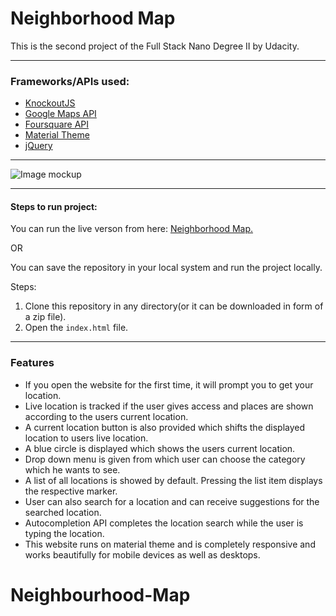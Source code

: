 # Neighborhood Map

This is the second project of the Full Stack Nano Degree II by Udacity.

---

### Frameworks/APIs used:
* [KnockoutJS](https://knockoutjs.com)
* [Google Maps API](https://developers.google.com/maps/)
* [Foursquare API](https://developer.foursquare.com/)
* [Material Theme](https://materializecss.com)
* [jQuery](https://jquery.com)

---
![Image mockup](../master/img/mockup.jpg)

---

#### Steps to run project:
You can run the live verson from here: [Neighborhood Map.](https://thakursaurabh1998.github.io/map/)

OR

You can save the repository in your local system and run the project locally.

Steps:

1. Clone this repository in any directory(or it can be downloaded in form of a zip file).
1. Open the `index.html` file.

---

### Features

* If you open the website for the first time, it will prompt you to get your location.
* Live location is tracked if the user gives access and places are shown according to the users current location.
* A current location button is also provided which shifts the displayed location to users live location.
* A blue circle is displayed which shows the users current location.
* Drop down menu is given from which user can choose the category which he wants to see.
* A list of all locations is showed by default. Pressing the list item displays the respective marker.
* User can also search for a location and can receive suggestions for the searched location.
* Autocompletion API completes the location search while the user is typing the location.
* This website runs on material theme and is completely responsive and works beautifully for mobile devices as well as desktops.
# Neighbourhood-Map
